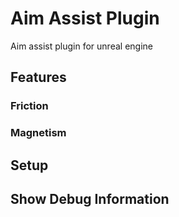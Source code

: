# Aim Assist Plugin
Aim assist plugin for unreal engine

## Features

### Friction

### Magnetism

## Setup

## Show Debug Information

